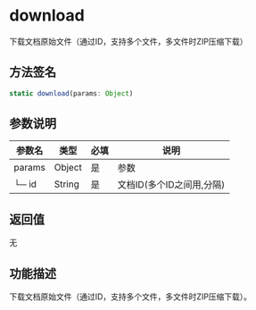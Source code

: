 # download

下载文档原始文件（通过ID，支持多个文件，多文件时ZIP压缩下载）

## 方法签名
```typescript
static download(params: Object)
```

## 参数说明
| 参数名 | 类型 | 必填 | 说明 |
|--------|------|------|------|
| params | Object | 是 | 参数 |
| └─ id | String | 是 | 文档ID(多个ID之间用,分隔) |

## 返回值
无

## 功能描述
下载文档原始文件（通过ID，支持多个文件，多文件时ZIP压缩下载）。 